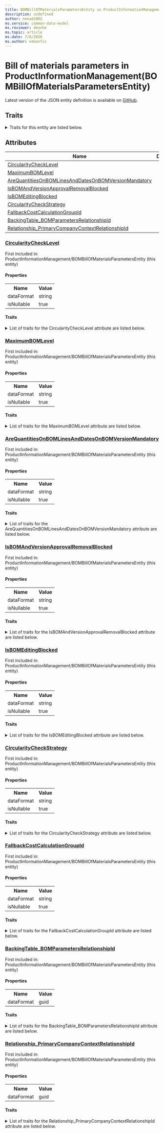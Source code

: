 ```yaml
---
title: BOMBillOfMaterialsParametersEntity in ProductInformationManagement - Common Data Model | Microsoft Docs
description: undefined
author: nenad1002
ms.service: common-data-model
ms.reviewer: deonhe
ms.topic: article
ms.date: 7/8/2020
ms.author: nebanfic
---
```


# Bill of materials parameters in ProductInformationManagement(BOMBillOfMaterialsParametersEntity)

  
 Latest version of the JSON entity definition is available on <a href="https://github.com/Microsoft/CDM/tree/master/schemaDocuments/core/operationsCommon/Entities/SupplyChain/ProductInformationManagement/BOMBillOfMaterialsParametersEntity.cdm.json" target="_blank">GitHub</a>.  

## Traits

<details>
<summary>Traits for this entity are listed below.  
</summary>

**is.CDM.entityVersion**  
  <table><tr><th>Parameter</th><th>Value</th><th>Data type</th><th>Explanation</th></tr><tr><td>versionNumber</td><td>"1.0"</td><td>string</td><td>semantic version number of the entity</td></tr></table>

**is.application.releaseVersion**  
  <table><tr><th>Parameter</th><th>Value</th><th>Data type</th><th>Explanation</th></tr><tr><td>releaseVersion</td><td>"10.0.13.0"</td><td>string</td><td>semantic version number of the application introducing this entity</td></tr></table>

**is.localized.displayedAs**  
  Holds the list of language specific display text for an object.  <table><tr><th>Parameter</th><th>Value</th><th>Data type</th><th>Explanation</th></tr><tr><td>localizedDisplayText</td><td><table><tr><th>languageTag</th><th>displayText</th></tr><tr><td>en</td><td>Bill of materials parameters</td></tr></table></td><td>entity</td><td>a reference to the constant entity holding the list of localized text</td></tr></table>

</details>

## Attributes

|Name|Description|First Included in Instance|
|---|---|---|
|[CircularityCheckLevel](#CircularityCheckLevel)||<a href="BOMBillOfMaterialsParametersEntity.md" target="_blank">ProductInformationManagement/BOMBillOfMaterialsParametersEntity</a>|
|[MaximumBOMLevel](#MaximumBOMLevel)||<a href="BOMBillOfMaterialsParametersEntity.md" target="_blank">ProductInformationManagement/BOMBillOfMaterialsParametersEntity</a>|
|[AreQuantitiesOnBOMLinesAndDatesOnBOMVersionMandatory](#AreQuantitiesOnBOMLinesAndDatesOnBOMVersionMandatory)||<a href="BOMBillOfMaterialsParametersEntity.md" target="_blank">ProductInformationManagement/BOMBillOfMaterialsParametersEntity</a>|
|[IsBOMAndVersionApprovalRemovalBlocked](#IsBOMAndVersionApprovalRemovalBlocked)||<a href="BOMBillOfMaterialsParametersEntity.md" target="_blank">ProductInformationManagement/BOMBillOfMaterialsParametersEntity</a>|
|[IsBOMEditingBlocked](#IsBOMEditingBlocked)||<a href="BOMBillOfMaterialsParametersEntity.md" target="_blank">ProductInformationManagement/BOMBillOfMaterialsParametersEntity</a>|
|[CircularityCheckStrategy](#CircularityCheckStrategy)||<a href="BOMBillOfMaterialsParametersEntity.md" target="_blank">ProductInformationManagement/BOMBillOfMaterialsParametersEntity</a>|
|[FallbackCostCalculationGroupId](#FallbackCostCalculationGroupId)||<a href="BOMBillOfMaterialsParametersEntity.md" target="_blank">ProductInformationManagement/BOMBillOfMaterialsParametersEntity</a>|
|[BackingTable_BOMParametersRelationshipId](#BackingTable_BOMParametersRelationshipId)||<a href="BOMBillOfMaterialsParametersEntity.md" target="_blank">ProductInformationManagement/BOMBillOfMaterialsParametersEntity</a>|
|[Relationship_PrimaryCompanyContextRelationshipId](#Relationship_PrimaryCompanyContextRelationshipId)||<a href="BOMBillOfMaterialsParametersEntity.md" target="_blank">ProductInformationManagement/BOMBillOfMaterialsParametersEntity</a>|

### <a href=#CircularityCheckLevel name="CircularityCheckLevel">CircularityCheckLevel</a>

First included in: ProductInformationManagement/BOMBillOfMaterialsParametersEntity (this entity)  

#### Properties

<table><tr><th>Name</th><th>Value</th></tr><tr><td>dataFormat</td><td>string</td></tr><tr><td>isNullable</td><td>true</td></tr></table>

#### Traits

<details>
<summary>List of traits for the CircularityCheckLevel attribute are listed below.</summary>

**is.dataFormat.character**  
**is.dataFormat.big**  
**is.dataFormat.array**  
**is.nullable**  
The attribute value may be set to NULL.  

**is.dataFormat.character**  
**is.dataFormat.array**  
</details>

### <a href=#MaximumBOMLevel name="MaximumBOMLevel">MaximumBOMLevel</a>

First included in: ProductInformationManagement/BOMBillOfMaterialsParametersEntity (this entity)  

#### Properties

<table><tr><th>Name</th><th>Value</th></tr><tr><td>dataFormat</td><td>string</td></tr><tr><td>isNullable</td><td>true</td></tr></table>

#### Traits

<details>
<summary>List of traits for the MaximumBOMLevel attribute are listed below.</summary>

**is.dataFormat.character**  
**is.dataFormat.big**  
**is.dataFormat.array**  
**is.nullable**  
The attribute value may be set to NULL.  

**is.dataFormat.character**  
**is.dataFormat.array**  
</details>

### <a href=#AreQuantitiesOnBOMLinesAndDatesOnBOMVersionMandatory name="AreQuantitiesOnBOMLinesAndDatesOnBOMVersionMandatory">AreQuantitiesOnBOMLinesAndDatesOnBOMVersionMandatory</a>

First included in: ProductInformationManagement/BOMBillOfMaterialsParametersEntity (this entity)  

#### Properties

<table><tr><th>Name</th><th>Value</th></tr><tr><td>dataFormat</td><td>string</td></tr><tr><td>isNullable</td><td>true</td></tr></table>

#### Traits

<details>
<summary>List of traits for the AreQuantitiesOnBOMLinesAndDatesOnBOMVersionMandatory attribute are listed below.</summary>

**is.dataFormat.character**  
**is.dataFormat.big**  
**is.dataFormat.array**  
**is.nullable**  
The attribute value may be set to NULL.  

**is.dataFormat.character**  
**is.dataFormat.array**  
</details>

### <a href=#IsBOMAndVersionApprovalRemovalBlocked name="IsBOMAndVersionApprovalRemovalBlocked">IsBOMAndVersionApprovalRemovalBlocked</a>

First included in: ProductInformationManagement/BOMBillOfMaterialsParametersEntity (this entity)  

#### Properties

<table><tr><th>Name</th><th>Value</th></tr><tr><td>dataFormat</td><td>string</td></tr><tr><td>isNullable</td><td>true</td></tr></table>

#### Traits

<details>
<summary>List of traits for the IsBOMAndVersionApprovalRemovalBlocked attribute are listed below.</summary>

**is.dataFormat.character**  
**is.dataFormat.big**  
**is.dataFormat.array**  
**is.nullable**  
The attribute value may be set to NULL.  

**is.dataFormat.character**  
**is.dataFormat.array**  
</details>

### <a href=#IsBOMEditingBlocked name="IsBOMEditingBlocked">IsBOMEditingBlocked</a>

First included in: ProductInformationManagement/BOMBillOfMaterialsParametersEntity (this entity)  

#### Properties

<table><tr><th>Name</th><th>Value</th></tr><tr><td>dataFormat</td><td>string</td></tr><tr><td>isNullable</td><td>true</td></tr></table>

#### Traits

<details>
<summary>List of traits for the IsBOMEditingBlocked attribute are listed below.</summary>

**is.dataFormat.character**  
**is.dataFormat.big**  
**is.dataFormat.array**  
**is.nullable**  
The attribute value may be set to NULL.  

**is.dataFormat.character**  
**is.dataFormat.array**  
</details>

### <a href=#CircularityCheckStrategy name="CircularityCheckStrategy">CircularityCheckStrategy</a>

First included in: ProductInformationManagement/BOMBillOfMaterialsParametersEntity (this entity)  

#### Properties

<table><tr><th>Name</th><th>Value</th></tr><tr><td>dataFormat</td><td>string</td></tr><tr><td>isNullable</td><td>true</td></tr></table>

#### Traits

<details>
<summary>List of traits for the CircularityCheckStrategy attribute are listed below.</summary>

**is.dataFormat.character**  
**is.dataFormat.big**  
**is.dataFormat.array**  
**is.nullable**  
The attribute value may be set to NULL.  

**is.dataFormat.character**  
**is.dataFormat.array**  
</details>

### <a href=#FallbackCostCalculationGroupId name="FallbackCostCalculationGroupId">FallbackCostCalculationGroupId</a>

First included in: ProductInformationManagement/BOMBillOfMaterialsParametersEntity (this entity)  

#### Properties

<table><tr><th>Name</th><th>Value</th></tr><tr><td>dataFormat</td><td>string</td></tr><tr><td>isNullable</td><td>true</td></tr></table>

#### Traits

<details>
<summary>List of traits for the FallbackCostCalculationGroupId attribute are listed below.</summary>

**is.dataFormat.character**  
**is.dataFormat.big**  
**is.dataFormat.array**  
**is.nullable**  
The attribute value may be set to NULL.  

**is.dataFormat.character**  
**is.dataFormat.array**  
</details>

### <a href=#BackingTable_BOMParametersRelationshipId name="BackingTable_BOMParametersRelationshipId">BackingTable_BOMParametersRelationshipId</a>

First included in: ProductInformationManagement/BOMBillOfMaterialsParametersEntity (this entity)  

#### Properties

<table><tr><th>Name</th><th>Value</th></tr><tr><td>dataFormat</td><td>guid</td></tr></table>

#### Traits

<details>
<summary>List of traits for the BackingTable_BOMParametersRelationshipId attribute are listed below.</summary>

**is.dataFormat.character**  
**is.dataFormat.big**  
**is.dataFormat.array**  
**is.dataFormat.guid**  
**means.identity.entityId**  
**is.linkedEntity.identifier**  
Marks the attribute(s) that hold foreign key references to a linked (used as an attribute) entity. This attribute is added to the resolved entity to enumerate the referenced entities.  <table><tr><th>Parameter</th><th>Value</th><th>Data type</th><th>Explanation</th></tr><tr><td>entityReferences</td><td><table><tr><th>entityReference</th><th>attributeReference</th></tr><tr><td><a href="../../../Tables/SupplyChain/ProductInformationManagement/Parameter/BOMParameters.md" target="_blank">/core/operationsCommon/Tables/SupplyChain/ProductInformationManagement/Parameter/BOMParameters.cdm.json/BOMParameters</a></td><td><a href="../../../Tables/SupplyChain/ProductInformationManagement/Parameter/BOMParameters.md#RecId" target="_blank">RecId</a></td></tr></table></td><td>entity</td><td>a reference to the constant entity holding the list of entity references</td></tr></table>

**is.dataFormat.guid**  
**is.dataFormat.character**  
**is.dataFormat.array**  
</details>

### <a href=#Relationship_PrimaryCompanyContextRelationshipId name="Relationship_PrimaryCompanyContextRelationshipId">Relationship_PrimaryCompanyContextRelationshipId</a>

First included in: ProductInformationManagement/BOMBillOfMaterialsParametersEntity (this entity)  

#### Properties

<table><tr><th>Name</th><th>Value</th></tr><tr><td>dataFormat</td><td>guid</td></tr></table>

#### Traits

<details>
<summary>List of traits for the Relationship_PrimaryCompanyContextRelationshipId attribute are listed below.</summary>

**is.dataFormat.character**  
**is.dataFormat.big**  
**is.dataFormat.array**  
**is.dataFormat.guid**  
**means.identity.entityId**  
**is.linkedEntity.identifier**  
Marks the attribute(s) that hold foreign key references to a linked (used as an attribute) entity. This attribute is added to the resolved entity to enumerate the referenced entities.  <table><tr><th>Parameter</th><th>Value</th><th>Data type</th><th>Explanation</th></tr><tr><td>entityReferences</td><td><table><tr><th>entityReference</th><th>attributeReference</th></tr><tr><td><a href="../../../Tables/Finance/Ledger/Main/CompanyInfo.md" target="_blank">/core/operationsCommon/Tables/Finance/Ledger/Main/CompanyInfo.cdm.json/CompanyInfo</a></td><td><a href="../../../Tables/Finance/Ledger/Main/CompanyInfo.md#RecId" target="_blank">RecId</a></td></tr></table></td><td>entity</td><td>a reference to the constant entity holding the list of entity references</td></tr></table>

**is.dataFormat.guid**  
**is.dataFormat.character**  
**is.dataFormat.array**  
</details>
